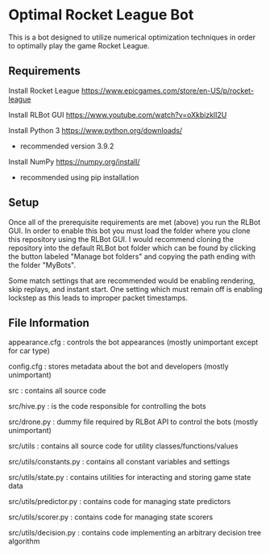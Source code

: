 # Optimal Rocket League Bot
This is a bot designed to utilize numerical optimization techniques in order to
optimally play the game Rocket League.

## Requirements
Install Rocket League
https://www.epicgames.com/store/en-US/p/rocket-league

Install RLBot GUI
https://www.youtube.com/watch?v=oXkbizklI2U

Install Python 3
https://www.python.org/downloads/
- recommended version 3.9.2

Install NumPy
https://numpy.org/install/
- recommended using pip installation

## Setup
Once all of the prerequisite requirements are met (above) you run the RLBot GUI.
In order to enable this bot you must load the folder where you clone this
repository using the RLBot GUI. I would recommend cloning the repository into
the default RLBot bot folder which can be found by clicking the button labeled
"Manage bot folders" and copying the path ending with the folder "MyBots".

Some match settings that are recommended would be enabling rendering, skip
replays, and instant start. One setting which must remain off is enabling
lockstep as this leads to improper packet timestamps.

## File Information
appearance.cfg : controls the bot appearances (mostly unimportant except for car type)

config.cfg : stores metadata about the bot and developers (mostly unimportant)

src : contains all source code

src/hive.py : is the code responsible for controlling the bots

src/drone.py : dummy file required by RLBot API to control the bots (mostly unimportant)

src/utils : contains all source code for utility classes/functions/values

src/utils/constants.py : contains all constant variables and settings

src/utils/state.py : contains utilities for interacting and storing game state data

src/utils/predictor.py : contains code for managing state predictors

src/utils/scorer.py : contains code for managing state scorers

src/utils/decision.py : contains code implementing an arbitrary decision tree algorithm
